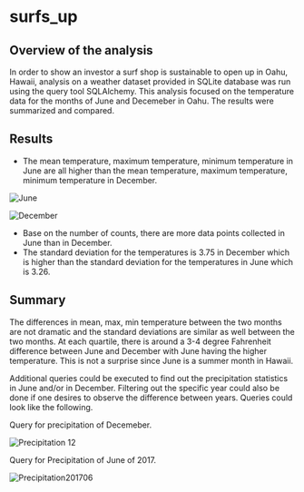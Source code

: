 # surfs_up

## Overview of the analysis
In order to show an investor a surf shop is sustainable to open up in Oahu, Hawaii, analysis on a weather dataset provided in SQLite database was run using the query tool SQLAlchemy. This analysis focused on the temperature data for the months of June and Decemeber in Oahu. The results were summarized and compared.

## Results
- The mean temperature, maximum temperature, minimum temperature in June are all higher than the mean temperature, maximum temperature, minimum temperature in December.

![June](https://user-images.githubusercontent.com/84931545/130381041-a7b89209-9267-4d65-93d6-7b15d3da91a4.PNG)

![December](https://user-images.githubusercontent.com/84931545/130381048-0c520699-868a-431c-a546-fbcc2edc481b.PNG)

- Base on the number of counts, there are more data points collected in June than in December.
- The standard deviation for the temperatures is 3.75 in December which is higher than the standard deviation for the temperatures in June which is 3.26.

## Summary
The differences in mean, max, min temperature between the two months are not dramatic and the standard deviations are similar as well between the two months. At each quartile, there is around a 3-4 degree Fahrenheit difference between June and December with June having the higher temperature. This is not a surprise since June is a summer month in Hawaii. 

Additional queries could be executed to find out the precipitation statistics in June and/or in December. Filtering out the specific year could also be done if one desires to observe the difference between years. Queries could look like the following.


Query for precipitation of Decemeber.

![Precipitation 12](https://user-images.githubusercontent.com/84931545/130380588-188b5ac9-9b45-4940-a615-4847dccb374a.PNG)


Query for Precipitation of June of 2017.

![Precipitation201706](https://user-images.githubusercontent.com/84931545/130380595-ecca666e-a3ac-49e1-bd11-e94b18b3732d.PNG)

